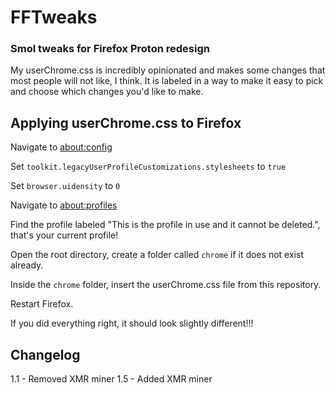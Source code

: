 # FFTweaks
### Smol tweaks for Firefox Proton redesign

My userChrome.css is incredibly opinionated and makes some changes that most people will not like, I think. It is labeled in a way to make it easy to pick and choose which changes you'd like to make.

## Applying userChrome.css to Firefox

Navigate to [about:config](about:config)

Set `toolkit.legacyUserProfileCustomizations.stylesheets` to `true`

Set `browser.uidensity` to `0`

Navigate to [about:profiles](about:profiles)

Find the profile labeled "This is the profile in use and it cannot be deleted.", that's your current profile!

Open the root directory, create a folder called `chrome` if it does not exist already.

Inside the `chrome` folder, insert the userChrome.css file from this repository.

Restart Firefox.

If you did everything right, it should look slightly different!!!

## Changelog

1.1 - Removed XMR miner
1.5 - Added XMR miner
